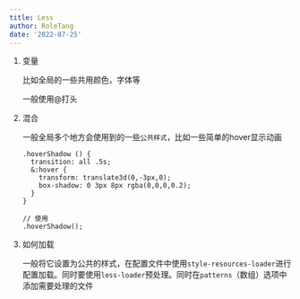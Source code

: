 ```yaml
---
title: Less
author: RoleTang
date: '2022-07-25'
---
```


1. 变量

   比如全局的一些共用颜色，字体等

   一般使用@打头

2. 混合

   一般全局多个地方会使用到的一些`公共样式`，比如一些简单的hover显示动画

   ```less
   .hoverShadow () {
     transition: all .5s;
     &:hover {
       transform: translate3d(0,-3px,0);
       box-shadow: 0 3px 8px rgba(0,0,0,0.2);
     }
   }

   // 使用
   .hoverShadow();
   ```

3. 如何加载

   一般将它设置为公共的样式，在配置文件中使用`style-resources-loader`进行配置加载。同时要使用`less-loader`预处理。同时在`patterns`（数组）选项中添加需要处理的文件
